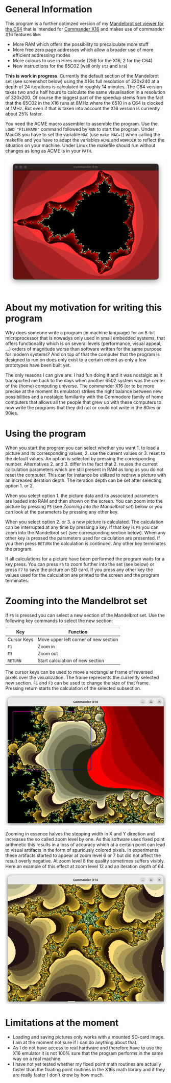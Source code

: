 # General Information

This program is a further optimzed version of my [Mandelbrot set viewer for the C64](https://github.com/rmsk2/c64_mandelbrot) that
is intended for [Commander X16](https://www.commanderx16.com) and makes use of commander X16 features like:

- More RAM which offers the possibility to precalculate more stuff
- More free zero page addresses which allow a broader use of more efficient addressing modes
- More colours to use in Hires mode (256 for the X16, 2 for the C64)
- New instructions for the 65C02 (well only `stz` and `bra`)

**This is work in progress**. Currently the default section of the Mandelbrot set (see screenshot below) 
using the X16s full resolution of 320x240 at a depth of 24 iterations is calculated in roughly 14 minutes. 
The  C64 version takes two and a half hours to calculate the same visualisation in a resolution of 320x200. 
Of course the biggest part of the speedup stems from the fact that the 65C02 in the X16 runs at 8MHz where 
the 6510 in a C64 is clocked at 1MHz. But even if that is taken into account the X16 version is currently 
about 25% faster.

You need the ACME macro assembler to assemble the program. Use the `LOAD "FILENAME"` command followed
by `RUN` to start the program. Under MacOS you have to set the variable `MAC` (use `make MAC=1`) when 
calling the makefile and you have to adapt the variables `ACME` and `WORKDIR` to reflect the situation on 
your machine. Under Linux the makefile should run without changes as long as ACME is in your `PATH`.

![](/result.png?raw=true "Example picture in hires mode")

# About my motivation for writing this program

Why does someone write a program (in machine language) for an 8-bit microprocessor that is nowadys only 
used in small embedded systems, that offers functionality which is on several levels (performance, 
visual appeal, ...) orders of magnitude worse than software written for the same purpose for modern 
systems? And on top of that the computer that the program is designed to run on does only exist to
a certain extent as only a few prototypes have been built yet.

The only reasons I can give are: I had fun doing it and it was nostalgic as it transported me back to
the days when another 6502 system was the center of the (home) computing universe. The commander
X16 (or to be more precise at the moment its emulator) strikes the right balance between new possibilities 
and a nostalgic familiarity with the Commodore family of home computers that allows all the people
that grew up with these computers to now write the programs that they did not or could not write in
the 80ies or 90ies.

# Using the program

When you start the program you can select whether you want 1. to load a picture and its corresponding values, 2. 
use the current values or 3. reset to the default values. An option is selected by pressing the corresponding
number. Alternatives 2. and 3. differ in the fact that 2. reuses the current calculation parameters which are
still present in RAM as long as you do not reset the computer. This can for instance be utilized to redraw a picture 
with an increased iteration depth. The iteration depth can be set after selecting option 1. or 2.

When you select option 1. the picture data and its associated parameters are loaded into RAM and then shown
on the screen. You can zoom into the picture by pressing `F5` (see *Zooming into the Mandelbrot set*) below or 
you can look at the parameters by pressing any other key.

When you select option 2. or 3. a new picture is calculated. The calculation can be interrupted at any time
by pressing a key. If that key is `F5` you can zoom into the Mandelbrot set (see corresponding section below).
When any other key is pressed the parameters used for calculation are presented. If you then press `RETURN` the
calculation is continued. Any other key terminates the program.

If all calculations for a picture have been performed the program waits for a key press. You can press `F5` 
to zoom further into the set (see below) or press `F7` to save the picture on SD card. If you press any other 
key the values used for the calculation are printed to the screen and the program terminates.

# Zooming into the Mandelbrot set

If `F5` is pressed you can select a new section of the Mandelbrot set. Use the following key commands to 
select the new section:

| Key | Function |
|-|-|
|Cursor Keys | Move upper left corner of new section |
| `F1` | Zoom in |
| `F3` | Zoom out |
| `RETURN` | Start calculation of new section |

The cursor keys can be used to move a rectangular frame of reversed pixels over the visualization. The frame
represents the currently selected new section. `F1` and  `F3` can be used to change the size of that frame. 
Pressing return starts the calculation of the selected subsection.

![](/zoom_frame.png?raw=true "Zooming in action")

Zooming in essence halves the stepping width in X and Y direction and increases the so called zoom level by one. 
As this software uses fixed point arithmetic this results in a loss of accuracy which at a certain point can 
lead to visual artifacts in the form of spuriously colored pixels. In experiments these artifacts started to 
appear at zoom level 6 or 7 but did not affect the result overly negative. At zoom level 8 the quality sometimes 
suffers visibly. Here an example of this effect at zoom level 12 and an iteration depth of 64.

![](/artifacts.png?raw=true "Example picture showing artifacts")


# Limitations at the moment

- Loading and saving pictures only works with a mounted SD-card image. I am at the moment not sure if I can do anything about that.
- As I do not have access to real hardware and therefore have to use the X16 emulator it is not 100% sure that the program
performs in the same way on a real machine
- I have not yet tested whether my fixed point math routines are actually faster than the floating point routines
in the X16s math library and if they are really faster I don't know by how much.
